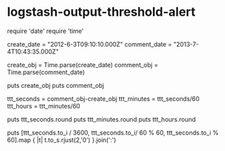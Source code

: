 # logstash-output-threshold-alert

require 'date'
require 'time'

create_date  = "2012-6-3T09:10:10.000Z"
comment_date = "2013-7-4T10:43:35.000Z"

create_obj  = Time.parse(create_date)
comment_obj = Time.parse(comment_date)

puts create_obj
puts comment_obj

ttt_seconds = comment_obj-create_obj
ttt_minutes = ttt_seconds/60
ttt_hours   = ttt_minutes/60

puts ttt_seconds.round
puts ttt_minutes.round
puts ttt_hours.round

puts [ttt_seconds.to_i / 3600, ttt_seconds.to_i/ 60 % 60, ttt_seconds.to_i % 60].map { |t| t.to_s.rjust(2,'0') }.join(':')
